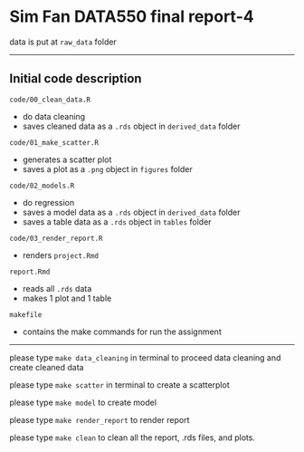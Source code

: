 # Sim Fan DATA550 final report-4

data is put at `raw_data` folder

------------------------------------------------------------------------

## Initial code description

`code/00_clean_data.R`

  - do data cleaning
  - saves cleaned data as a `.rds` object in `derived_data` folder

`code/01_make_scatter.R`

  - generates a scatter plot
  - saves a plot as a `.png` object in `figures` folder


`code/02_models.R`

  - do regression
  - saves a model data as a `.rds` object in `derived_data` folder
  - saves a table data as a `.rds` object in `tables` folder

`code/03_render_report.R`

  - renders `project.Rmd`

`report.Rmd`

  - reads all `.rds` data
  - makes 1 plot and 1 table
  
`makefile`
  - contains the make commands for run the assignment
------------------------------------------------------------------------

please type `make data_cleaning` in terminal to proceed data cleaning and create cleaned data

please type `make scatter` in terminal to create a scatterplot

please type `make model` to create model

please type `make render_report` to render report

please type `make clean` to clean all the report, .rds files, and plots.
